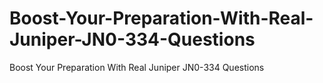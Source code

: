 # Boost-Your-Preparation-With-Real-Juniper-JN0-334-Questions
Boost Your Preparation With Real Juniper JN0-334 Questions
